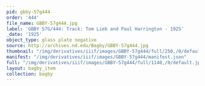```yaml
---
pid: gbby-57g444
order: '444'
file_name: GBBY-57g444.jpg
label: 'GBBY 57G/444: Track: Tom Lieb and Paul Harrington - 1925'
_date: '1925'
object_type: glass plate negative
source: http://archives.nd.edu/Bagby/GBBY-57g444.jpg
thumbnail: "/img/derivatives/iiif/images/GBBY-57g444/full/250,/0/default.jpg"
manifest: "/img/derivatives/iiif/images/GBBY-57g444/manifest.json"
full: "/img/derivatives/iiif/images/GBBY-57g444/full/1140,/0/default.jpg"
layout: bagby_item
collection: bagby
---
```

